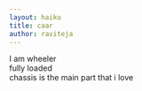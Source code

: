 ```yaml
---
layout: haiku
title: caar
author: raviteja
---
```


I am wheeler <br>
fully loaded<br>
chassis is the main part that i love <br>